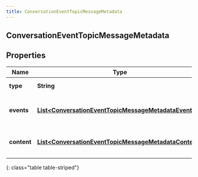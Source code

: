 ```yaml
---
title: ConversationEventTopicMessageMetadata
---
```

## ConversationEventTopicMessageMetadata


## Properties

| Name | Type | Description | Notes |
| ------------ | ------------- | ------------- | ------------- |
| **type** | <!----><!---->**String**<!----> | Message type. |  [optional] |
| **events** | <!----><!---->[**List&lt;ConversationEventTopicMessageMetadataEvent&gt;**](ConversationEventTopicMessageMetadataEvent.html)<!----> | List of message events, if any |  [optional] |
| **content** | <!----><!---->[**List&lt;ConversationEventTopicMessageMetadataContent&gt;**](ConversationEventTopicMessageMetadataContent.html)<!----> | List of message content, if any |  [optional] |
{: class="table table-striped"}



